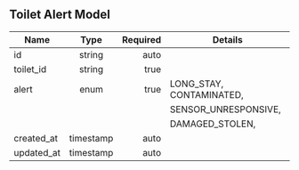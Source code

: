 ## Toilet Alert Model
| Name           | Type          | Required | Details                         |
| -------------- |:-------------:| --------:| ------------------------------- |
| id             | string        |     auto |                                 |
| toilet_id      | string        |     true |                                 |
| alert          | enum          |     true | LONG_STAY, CONTAMINATED,        |
|                |               |          | SENSOR_UNRESPONSIVE,            |
|                |               |          | DAMAGED_STOLEN,                 |
| created_at     | timestamp     |     auto |                                 |
| updated_at     | timestamp     |     auto |                                 |